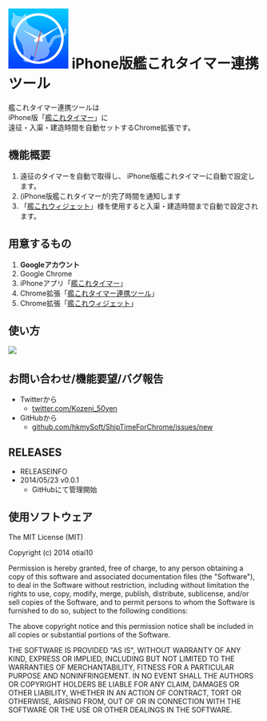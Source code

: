 ![icon](src/img/icon128.png)
iPhone版艦これタイマー連携ツール 
======================
艦これタイマー連携ツールは  
iPhone版「[艦これタイマー](https://itunes.apple.com/jp/app/shiptimer/id684642180?l=ja&ls=1&mt=8)」に  
遠征・入渠・建造時間を自動セットするChrome拡張です。  
    
    

## 機能概要
1. 遠征のタイマーを自動で取得し、  iPhone版艦これタイマーに自動で設定します。
1. (iPhone版艦これタイマーが)完了時間を通知します
1. 「[艦これウィジェット]()」様を使用すると入渠・建造時間まで自動で設定されます。


## 用意するもの
1. **Googleアカウント**
1. Google Chrome
1. iPhoneアプリ「[艦これタイマー](https://itunes.apple.com/jp/app/shiptimer/id684642180?l=ja&ls=1&mt=8)」
1. Chrome拡張「[艦これタイマー連携ツール]()」
1. Chrome拡張「[艦これウィジェット]()」


## 使い方
[![](http://img.youtube.com/vi/4hTrLgh9Adc/0.jpg)](https://www.youtube.com/watch?v=4hTrLgh9Adc)
    
    
## お問い合わせ/機能要望/バグ報告
- Twitterから
    - [twitter.com/Kozeni_50yen](https://twitter.com/Kozeni_50yen)
- GitHubから
    - [github.com/hkmySoft/ShipTimeForChrome/issues/new](https://github.com/hkmySoft/ShipTimeForChrome/issues/new) 


## RELEASES
- RELEASEINFO
- 2014/05/23 v0.0.1
    - GitHubにて管理開始


## 使用ソフトウェア

The MIT License (MIT)

Copyright (c) 2014 otiai10

Permission is hereby granted, free of charge, to any person obtaining a copy
of this software and associated documentation files (the "Software"), to deal
in the Software without restriction, including without limitation the rights
to use, copy, modify, merge, publish, distribute, sublicense, and/or sell
copies of the Software, and to permit persons to whom the Software is
furnished to do so, subject to the following conditions:

The above copyright notice and this permission notice shall be included in
all copies or substantial portions of the Software.

THE SOFTWARE IS PROVIDED "AS IS", WITHOUT WARRANTY OF ANY KIND, EXPRESS OR
IMPLIED, INCLUDING BUT NOT LIMITED TO THE WARRANTIES OF MERCHANTABILITY,
FITNESS FOR A PARTICULAR PURPOSE AND NONINFRINGEMENT. IN NO EVENT SHALL THE
AUTHORS OR COPYRIGHT HOLDERS BE LIABLE FOR ANY CLAIM, DAMAGES OR OTHER
LIABILITY, WHETHER IN AN ACTION OF CONTRACT, TORT OR OTHERWISE, ARISING FROM,
OUT OF OR IN CONNECTION WITH THE SOFTWARE OR THE USE OR OTHER DEALINGS IN
THE SOFTWARE.

